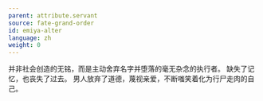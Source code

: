 ```yaml
---
parent: attribute.servant
source: fate-grand-order
id: emiya-alter
language: zh
weight: 0
---
```


并非社会创造的无铭，而是主动舍弃名字并堕落的毫无杂念的执行者。
缺失了记忆，也丧失了过去。
男人放弃了道德，蔑视亲爱，不断嗤笑着化为行尸走肉的自己。
